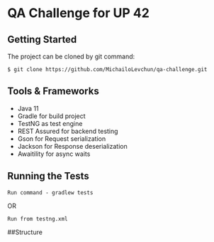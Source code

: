 # QA Challenge for UP 42

## Getting Started

The project can be cloned by git command:
```
$ git clone https://github.com/MichailoLevchun/qa-challenge.git
```

## Tools & Frameworks
- Java 11
- Gradle for build project
- TestNG as test engine
- REST Assured for backend testing
- Gson for Request serialization 
- Jackson for Response deserialization
- Awaitility for async waits

## Running the Tests

```
Run command - gradlew tests
```

OR

```
Run from testng.xml
```
##Structure 
